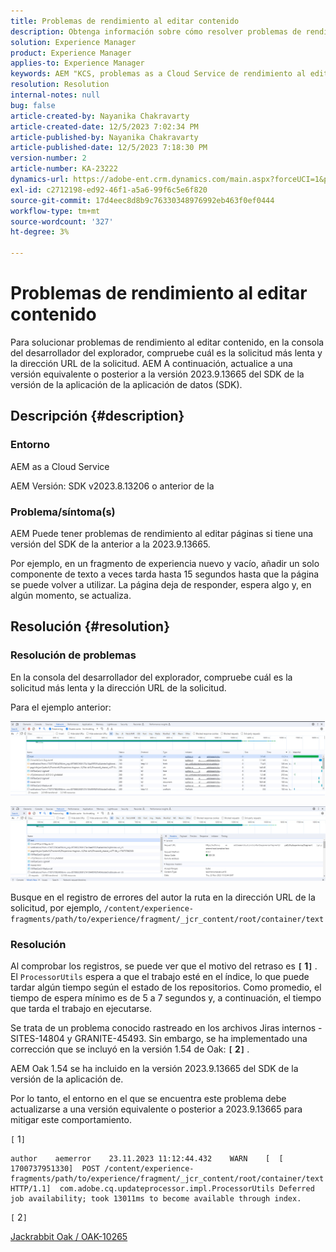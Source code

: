 ```yaml
---
title: Problemas de rendimiento al editar contenido
description: Obtenga información sobre cómo resolver problemas de rendimiento al editar contenido. AEM Actualice a una versión igual o posterior a la versión 2023.9.13665 del SDK de la versión de la plataforma de desarrollo de software (SDK) de la plataforma de datos de.
solution: Experience Manager
product: Experience Manager
applies-to: Experience Manager
keywords: AEM "KCS, problemas as a Cloud Service de rendimiento al editar páginas,"
resolution: Resolution
internal-notes: null
bug: false
article-created-by: Nayanika Chakravarty
article-created-date: 12/5/2023 7:02:34 PM
article-published-by: Nayanika Chakravarty
article-published-date: 12/5/2023 7:18:30 PM
version-number: 2
article-number: KA-23222
dynamics-url: https://adobe-ent.crm.dynamics.com/main.aspx?forceUCI=1&pagetype=entityrecord&etn=knowledgearticle&id=043862d7-a093-ee11-be37-6045bd006793
exl-id: c2712198-ed92-46f1-a5a6-99f6c5e6f820
source-git-commit: 17d4eec8d8b9c76330348976992eb463f0ef0444
workflow-type: tm+mt
source-wordcount: '327'
ht-degree: 3%

---
```


# Problemas de rendimiento al editar contenido


Para solucionar problemas de rendimiento al editar contenido, en la consola del desarrollador del explorador, compruebe cuál es la solicitud más lenta y la dirección URL de la solicitud. AEM A continuación, actualice a una versión equivalente o posterior a la versión 2023.9.13665 del SDK de la versión de la aplicación de la aplicación de datos (SDK).

## Descripción {#description}


### Entorno

AEM as a Cloud Service

AEM Versión: SDK v2023.8.13206 o anterior de la

### Problema/síntoma(s)

AEM Puede tener problemas de rendimiento al editar páginas si tiene una versión del SDK de la anterior a la 2023.9.13665.

Por ejemplo, en un fragmento de experiencia nuevo y vacío, añadir un solo componente de texto a veces tarda hasta 15 segundos hasta que la página se puede volver a utilizar. La página deja de responder, espera algo y, en algún momento, se actualiza.


## Resolución {#resolution}


### Resolución de problemas

En la consola del desarrollador del explorador, compruebe cuál es la solicitud más lenta y la dirección URL de la solicitud.

Para el ejemplo anterior:

![](assets/20d78534-ad8a-ee11-8179-6045bd006a22.png)

![](assets/76c14aea-ad8a-ee11-8179-6045bd006a22.png)

Busque en el registro de errores del autor la ruta en la dirección URL de la solicitud, por ejemplo, `/content/experience-fragments/path/to/experience/fragment/_jcr_content/root/container/text`

### Resolución

Al comprobar los registros, se puede ver que el motivo del retraso es <b>`[` 1`]` </b>. El `ProcessorUtils` espera a que el trabajo esté en el índice, lo que puede tardar algún tiempo según el estado de los repositorios. Como promedio, el tiempo de espera mínimo es de 5 a 7 segundos y, a continuación, el tiempo que tarda el trabajo en ejecutarse.

Se trata de un problema conocido rastreado en los archivos Jiras internos - SITES-14804 y GRANITE-45493. Sin embargo, se ha implementado una corrección que se incluyó en la versión 1.54 de Oak: <b>`[` 2`]` </b>.

AEM Oak 1.54 se ha incluido en la versión 2023.9.13665 del SDK de la versión de la aplicación de.

Por lo tanto, el entorno en el que se encuentra este problema debe actualizarse a una versión equivalente o posterior a 2023.9.13665 para mitigar este comportamiento.

`[` 1`]`


```
author    aemerror    23.11.2023 11:12:44.432    WARN    [  [ 1700737951330]  POST /content/experience-fragments/path/to/experience/fragment/_jcr_content/root/container/text HTTP/1.1]  com.adobe.cq.updateprocessor.impl.ProcessorUtils Deferred job availability; took 13011ms to become available through index.
```


`[` 2`]`

[Jackrabbit Oak / OAK-10265](https://issues.apache.org/jira/browse/OAK-10265)
